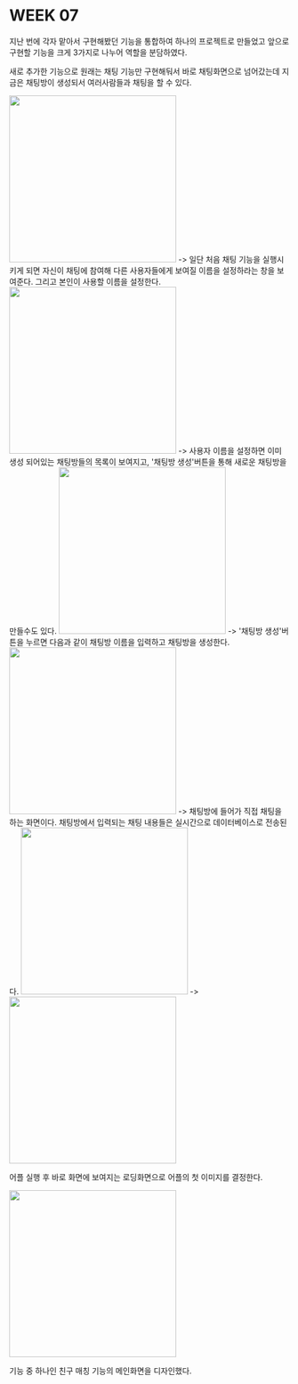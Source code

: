 # WEEK 07

지난 번에 각자 맡아서 구현해봤던 기능을 통합하여 하나의 프로젝트로 만들었고 앞으로 구현할 기능을 크게 3가지로 나누어 역할을 분담하였다.

새로 추가한 기능으로 원래는 채팅 기능만 구현해둬서 바로 채팅화면으로 넘어갔는데 지금은 채팅방이 생성되서 여러사람들과 채팅을 할 수 있다.<br>

<img src="https://user-images.githubusercontent.com/29851772/115218098-26277b80-a141-11eb-9218-ec68a0701e7b.jpg" width="300">
-> 일단 처음 채팅 기능을 실행시키게 되면 자신이 채팅에 참여해 다른 사용자들에게 보여질 이름을 설정하라는 창을 보여준다.
   그리고 본인이 사용할 이름을 설정한다.
   
<img src="https://user-images.githubusercontent.com/29851772/115218317-6686f980-a141-11eb-8492-2a2d6932bc27.jpg" width="300">
-> 사용자 이름을 설정하면 이미 생성 되어있는 채팅방들의 목록이 보여지고, '채팅방 생성'버튼을 통해 새로운 채팅방을 만들수도 있다.

<img src="https://user-images.githubusercontent.com/29851772/115218376-76064280-a141-11eb-930e-3fb26acfb7d2.jpg" width="300">
-> '채팅방 생성'버튼을 누르면 다음과 같이 채팅방 이름을 입력하고 채팅방을 생성한다.

<img src="https://user-images.githubusercontent.com/29851772/115218430-828a9b00-a141-11eb-9ecd-bd3d618838fd.jpg" width="300">
-> 채팅방에 들어가 직접 채팅을 하는 화면이다. 채팅방에서 입력되는 채팅 내용들은 실시간으로 데이터베이스로 전송된다.

<img src="https://user-images.githubusercontent.com/29966841/115235199-e4a0cb80-a154-11eb-8cf6-8efb9fe21364.png" width="300">
-> 


<img src="https://user-images.githubusercontent.com/29851772/115218495-91714d80-a141-11eb-8c3d-0ae5fd432fa1.jpg" width="300">

어플 실행 후 바로 화면에 보여지는 로딩화면으로 어플의 첫 이미지를 결정한다. 

<img src="https://user-images.githubusercontent.com/29851772/115218616-b36ad000-a141-11eb-904b-2e4d986b0a82.jpg" width="300">

기능 중 하나인 친구 매칭 기능의 메인화면을 디자인했다.








